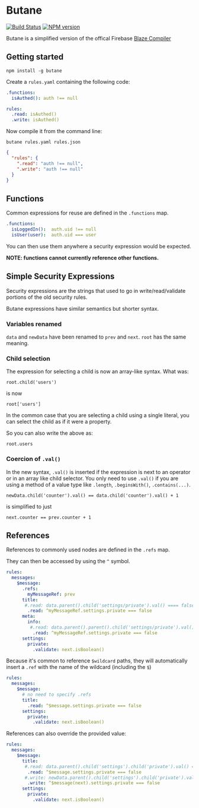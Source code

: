 # Butane

[![Build Status][travis-image]][travis-url]
[![NPM version][npm-image]][npm-url]

Butane is a simplified version of the offical Firebase
[Blaze Compiler](https://github.com/firebase/blaze_compiler)

##  Getting started

```
npm install -g butane
```

Create a `rules.yaml` containing the following code:

```yaml
.functions:
  isAuthed(): auth !== null

rules:
  .read: isAuthed()
  .write: isAuthed()
```

Now compile it from the command line:

```
butane rules.yaml rules.json
```

```json
{
  "rules": {
    ".read": "auth !== null",
    ".write": "auth !== null"
  }
}
```

## Functions

Common expressions for reuse are defined in the `.functions` map.

```yaml
.functions:
  isLoggedIn():  auth.uid !== null
  isUser(user):  auth.uid === user
```

You can then use them anywhere a security expression would be expected.

**NOTE: functions cannot currently reference other functions.**

## Simple Security Expressions

Security expressions are the strings that used to go in write/read/validate
portions of the old security rules.

Butane expressions have similar semantics but shorter syntax.

### Variables renamed

`data` and `newData` have been renamed to `prev` and `next`. `root` has
the same meaning.

### Child selection

The expression for selecting a child is now an array-like syntax. What was:

```
root.child('users')
```

is now

```
root['users']
```

In the common case that you are selecting a child using a single literal,
you can select the child as if it were a property.

So you can also write the above as:

```
root.users
```

### Coercion of `.val()`

In the new syntax, `.val()` is inserted if the expression is next to an operator
or in an array like child selector. You only need to use `.val()` if you
are using a method of a value type like `.length`, `.beginsWith()`, `.contains(...)`.

```
newData.child('counter').val() == data.child('counter').val() + 1
```
is simplified to just
```
next.counter == prev.counter + 1
```

## References

References to commonly used nodes are defined in the `.refs` map.

They can then be accessed by using the `^` symbol.

```yaml
rules:
  messages:
    $message:
      .refs:
        myMessageRef: prev
      title:
       #.read: data.parent().child('settings/private').val() ==== false
        .read: ^myMessageRef.settings.private === false
      meta:
        info:
         #.read: data.parent().parent().child('settings/private').val() ==== false
          .read: ^myMessageRef.settings.private === false
      settings:
        private:
          .validate: next.isBoolean()
```

Because it's common to reference `$wildcard` paths, they will automatically
insert a `.ref` with the name of the wildcard (including the `$`)

```yaml
rules:
  messages:
    $message:
      # no need to specify .refs
      title:
        .read: ^$message.settings.private === false
      settings:
        private:
          .validate: next.isBoolean()
```

References can also override the provided value:

```yaml
rules:
  messages:
    $message:
      title:
       #.read: data.parent().child('settings').child('private').val() ==== false
        .read: ^$message.settings.private === false
       #.write: newData.parent().child('settings').child('private').val() ==== false
        .write: ^$message(next).settings.private === false
      settings:
        private:
          .validate: next.isBoolean()
```

[npm-url]: https://npmjs.org/package/butane
[npm-image]: http://img.shields.io/npm/v/butane.svg

[travis-url]: https://travis-ci.org/aputinski/butane
[travis-image]: http://img.shields.io/travis/aputinski/butane.svg
